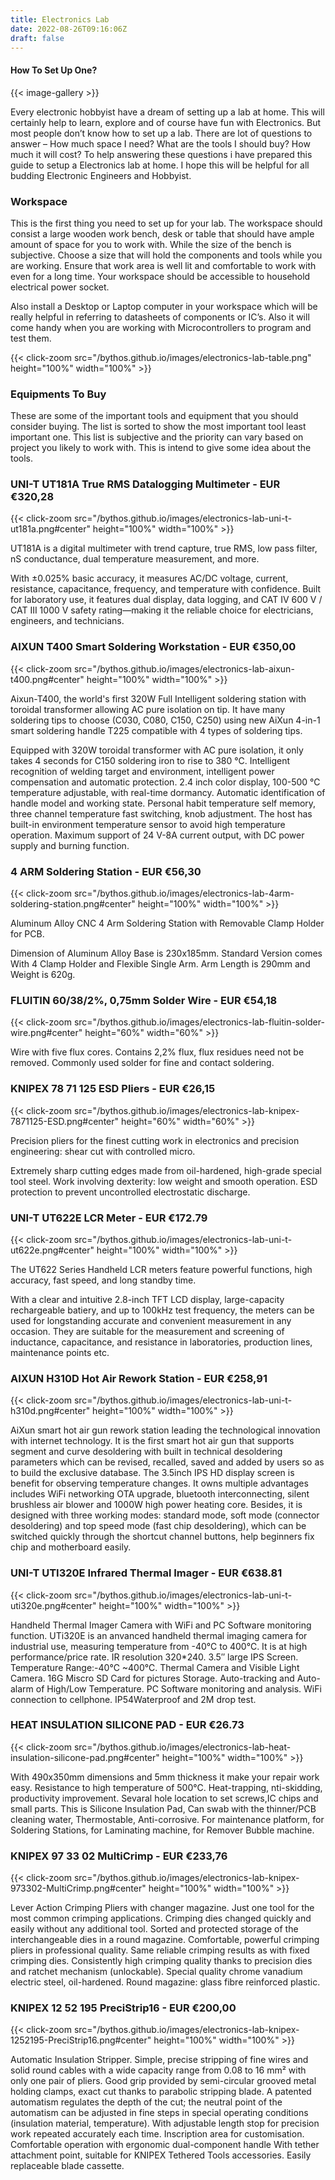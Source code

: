 ```yaml
---
title: Electronics Lab
date: 2022-08-26T09:16:06Z
draft: false
---
```


#### How To Set Up One?

{{< image-gallery >}}

Every electronic hobbyist have a dream of setting up a lab at home. This will certainly help to learn, explore and of course have fun with Electronics. But most people don’t know how to set up a lab. There are lot of questions to answer – How much space I need? What are the tools I should buy? How much it will cost? To help answering these questions i have prepared this guide to setup a Electronics lab at home. I hope this will be helpful for all budding Electronic Engineers and Hobbyist.

### Workspace

This is the first thing you need to set up for your lab. The workspace should consist a large wooden work bench, desk or table that should have ample amount of space for you to work with. While the size of the bench is subjective. Choose a size that will hold the components and tools while you are working. Ensure that work area is well lit and comfortable to work with even for a long time. Your workspace should be accessible to household electrical power socket.

Also install a Desktop or Laptop computer in your workspace which will be really helpful in referring to datasheets of components or IC’s. Also it will come handy when you are working with Microcontrollers to program and test them.

{{< click-zoom src="/bythos.github.io/images/electronics-lab-table.png" height="100%" width="100%" >}}

### Equipments To Buy

These are some of the important tools and equipment that you should consider buying. The list is sorted to show the most important tool least important one. This list is subjective and the priority can vary based on project you likely to work with. This is intend to give some idea about the tools.

### UNI-T UT181A True RMS Datalogging Multimeter - EUR €320,28

{{< click-zoom src="/bythos.github.io/images/electronics-lab-uni-t-ut181a.png#center" height="100%" width="100%" >}}

UT181A is a digital multimeter with trend capture, true RMS, low pass filter, nS conductance, dual temperature measurement, and more.

With ±0.025% basic accuracy, it measures AC/DC voltage, current, resistance, capacitance, frequency, and temperature with confidence. Built for laboratory use, it features dual display, data logging, and CAT IV 600 V / CAT III 1000 V safety rating—making it the reliable choice for electricians, engineers, and technicians.

### AIXUN T400 Smart Soldering Workstation - EUR €350,00

{{< click-zoom src="/bythos.github.io/images/electronics-lab-aixun-t400.png#center" height="100%" width="100%" >}}

Aixun-T400, the world's first 320W Full Intelligent soldering station with toroidal transformer allowing AC pure isolation on tip. It have many soldering tips to choose (C030, C080, C150, C250) using new AiXun 4-in-1 smart soldering handle T225 compatible with 4 types of soldering tips.

Equipped with 320W toroidal transformer with AC pure isolation, it only takes 4 seconds for C150 soldering iron to rise to 380 ℃. Intelligent recognition of welding target and environment, intelligent power compensation and automatic protection. 2.4 inch color display, 100-500 ℃ temperature adjustable, with real-time dormancy. Automatic identification of handle model and working state. Personal habit temperature self memory, three channel temperature fast switching, knob adjustment. The host has built-in environment temperature sensor to avoid high temperature operation. Maximum support of 24 V-8A current output, with DC power supply and burning function.

### 4 ARM Soldering Station - EUR €56,30

{{< click-zoom src="/bythos.github.io/images/electronics-lab-4arm-soldering-station.png#center" height="100%" width="100%" >}}

Aluminum Alloy CNC 4 Arm Soldering Station with Removable Clamp Holder for PCB.

Dimension of Aluminum Alloy Base is 230x185mm. Standard Version comes With 4 Clamp Holder and Flexible Single Arm. Arm Length is 290mm and Weight is 620g.

### FLUITIN 60/38/2%, 0,75mm Solder Wire - EUR €54,18

{{< click-zoom src="/bythos.github.io/images/electronics-lab-fluitin-solder-wire.png#center" height="60%" width="60%" >}}

Wire with five flux cores. Contains 2,2% flux, flux residues need not be removed. Commonly used solder for fine and contact soldering.

### KNIPEX 78 71 125 ESD Pliers - EUR €26,15

{{< click-zoom src="/bythos.github.io/images/electronics-lab-knipex-7871125-ESD.png#center" height="60%" width="60%" >}}

Precision pliers for the finest cutting work in electronics and precision engineering: shear cut with controlled micro.

Extremely sharp cutting edges made from oil-hardened, high-grade special tool steel. Work involving dexterity: low weight and smooth operation. ESD protection to prevent uncontrolled electrostatic discharge.

### UNI-T UT622E LCR Meter - EUR €172.79

{{< click-zoom src="/bythos.github.io/images/electronics-lab-uni-t-ut622e.png#center" height="100%" width="100%" >}}

The UT622 Series Handheld LCR meters feature powerful functions, high accuracy, fast speed, and long standby time.

With a clear and intuitive 2.8-inch TFT LCD display, large-capacity rechargeable batiery, and up to 100kHz test frequency, the meters can be used for longstanding accurate and convenient measurement in any occasion. They are suitable for the measurement and screening of inductance, capacitance, and resistance in laboratories, production lines, maintenance points etc.

### AIXUN H310D Hot Air Rework Station - EUR €258,91

{{< click-zoom src="/bythos.github.io/images/electronics-lab-uni-t-h310d.png#center" height="100%" width="100%" >}}

AiXun smart hot air gun rework station leading the technological innovation with internet technology. It is the first smart hot air gun that supports segment and curve desoldering with built in technical desoldering parameters which can be revised, recalled, saved and added by users so as to build the exclusive database. The 3.5inch IPS HD display screen is benefit for observing temperature changes. It owns multiple advantages includes WiFi networking OTA upgrade, bluetooth interconnecting, silent brushless air blower and 1000W high power heating core. Besides, it is designed with three working modes: standard mode, soft mode (connector desoldering) and top speed mode (fast chip desoldering), which can be switched quickly through the shortcut channel buttons, help beginners fix chip and motherboard easily.

### UNI-T UTI320E Infrared Thermal Imager - EUR €638.81

{{< click-zoom src="/bythos.github.io/images/electronics-lab-uni-t-uti320e.png#center" height="100%" width="100%" >}}

Handheld Thermal Imager Camera with WiFi and PC Software monitoring function. UTi320E is an anvanced handheld thermal imaging camera for industrial use, measuring temperature from -40℃ to 400℃. It is at high performance/price rate. IR resolution 320*240. 3.5″ large IPS Screen. Temperature Range:-40℃ ~400℃. Thermal Camera and Visible Light Camera. 16G Miscro SD Card for pictures Storage. Auto-tracking and Auto-alarm of High/Low Temperature. PC Software monitoring and analysis. WiFi connection to cellphone. IP54Waterproof and 2M drop test.

### HEAT INSULATION SILICONE PAD - EUR €26.73

{{< click-zoom src="/bythos.github.io/images/electronics-lab-heat-insulation-silicone-pad.png#center" height="100%" width="100%" >}}

With 490x350mm dimensions and 5mm thickness it make your repair work easy. Resistance to high temperature of 500°C. Heat-trapping, nti-skidding, productivity improvement. Sevaral hole location to set screws,IC chips and small parts. This is Silicone Insulation Pad, Can swab with the thinner/PCB cleaning water, Thermostable, Anti-corrosive. For maintenance platform, for Soldering Stations, for Laminating machine, for Remover Bubble machine.

### KNIPEX 97 33 02 MultiCrimp - EUR €233,76

{{< click-zoom src="/bythos.github.io/images/electronics-lab-knipex-973302-MultiCrimp.png#center" height="100%" width="100%" >}}

Lever Action Crimping Pliers with changer magazine. Just one tool for the most common crimping applications. Crimping dies changed quickly and easily without any additional tool. Sorted and protected storage of the interchangeable dies in a round magazine. Comfortable, powerful crimping pliers in professional quality. Same reliable crimping results as with fixed crimping dies. Consistently high crimping quality thanks to precision dies and ratchet mechanism (unlockable). Special quality chrome vanadium electric steel, oil-hardened. Round magazine: glass fibre reinforced plastic.

### KNIPEX 12 52 195 PreciStrip16 - EUR €200,00

{{< click-zoom src="/bythos.github.io/images/electronics-lab-knipex-1252195-PreciStrip16.png#center" height="100%" width="100%" >}}

Automatic Insulation Stripper. Simple, precise stripping of fine wires and solid round cables with a wide capacity range from 0.08 to 16 mm² with only one pair of pliers. Good grip provided by semi-circular grooved metal holding clamps, exact cut thanks to parabolic stripping blade. A patented automatism regulates the depth of the cut; the neutral point of the automatism can be adjusted in fine steps in special operating conditions (insulation material, temperature). With adjustable length stop for precision work repeated accurately each time. Inscription area for customisation. Comfortable operation with ergonomic dual-component handle
With tether attachment point, suitable for KNIPEX Tethered Tools accessories. Easily replaceable blade cassette.
